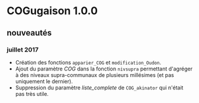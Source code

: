 # COGugaison 1.0.0

## nouveautés

### juillet 2017

* Création des fonctions `apparier_COG` et `modification_Oudon`.
* Ajout du paramètre *COG* dans la fonction `nivsupra` permettant d'agréger à des niveaux supra-communaux de plusieurs millésimes (et pas uniquement le dernier).
* Suppression du paramètre *liste_complete* de `COG_akinator` qui n'était pas très utile.
